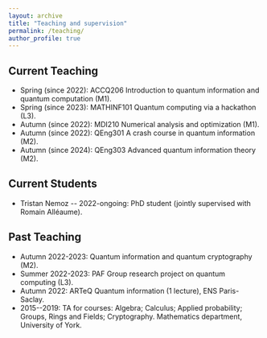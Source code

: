 ```yaml
---
layout: archive
title: "Teaching and supervision"
permalink: /teaching/
author_profile: true
---
```

## Current Teaching
- Spring (since 2022): ACCQ206 Introduction to quantum information and quantum computation (M1).
- Spring (since 2023): MATHINF101 Quantum computing via a hackathon (L3).
- Autumn (since 2022): MDI210 Numerical analysis and optimization (M1).
- Autumn (since 2022): QEng301 A crash course in quantum information (M2).
- Autumn (since 2024): QEng303 Advanced quantum information theory (M2).

## Current Students
- Tristan Nemoz -- 2022-ongoing: PhD student (jointly supervised with Romain Alléaume).

## Past Teaching
- Autumn 2022-2023: Quantum information and quantum cryptography (M2).
- Summer 2022-2023: PAF Group research project on quantum computing (L3).
- Autumn 2022: ARTeQ Quantum information (1 lecture), ENS Paris-Saclay.
- 2015--2019: TA for courses: Algebra; Calculus; Applied probability; Groups, Rings and Fields; Cryptography. Mathematics department, University of York.


<!---
### Teaching assistant

From 2015 - 2019 at [Department of Mathematics, University of York](https://www.york.ac.uk/maths/) TA'd several courses (100+ hours) including

- Algebra
- Calculus
- Applied probability
- Groups, Rings and Fields
- Cryptography
--->
